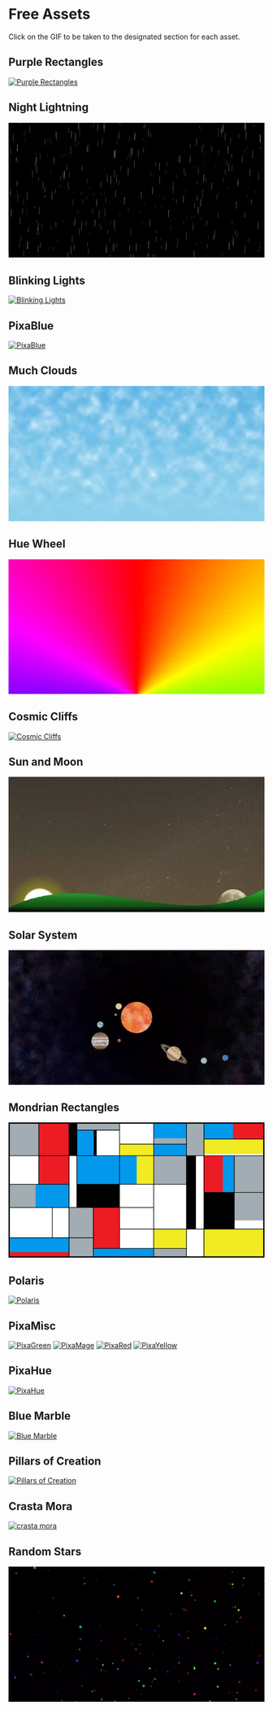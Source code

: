 # Free Assets
Click on the GIF to be taken to the designated section for each asset.
## Purple Rectangles
[![Purple Rectangles](purple_rectangles/purple%20rectangles%20-%20example.gif)](./purple_rectangles/)
## Night Lightning
[![Night Lightning](night_lightning/night%20lightning%20-%20example.webp)](./night_lightning/)
## Blinking Lights
[![Blinking Lights](blinking_lights/blinking%20lights%20-%20example.webp)](./blinking_lights/)
## PixaBlue
[![PixaBlue](pixablue/pixablue%20-%20example.gif)](./pixablue/)
## Much Clouds
[![Much Clouds](much_clouds/much%20clouds%20-%20example.webp)](./much_clouds/)
## Hue Wheel
[![Hue Wheel](hue_wheel/example.gif)](./hue_wheel/)
## Cosmic Cliffs
[![Cosmic Cliffs](cosmic_cliffs/cosmic%20cliffs%20-%20example.webp)](./cosmic_cliffs/)
## Sun and Moon
[![Sun and Moon](sun_and_moon/sun%20and%20moon%20-%20example.webp)](./sun_and_moon/)
## Solar System
[![Solar System](solar_system/solar%20system%20-%20example.webp)](./solar_system/)
## Mondrian Rectangles
[![Mondrian Rectangles](mondrian_rectangles/mondrian%20rectangles%20-%20example.gif)](./mondrian_rectangles/)
## Polaris
[![Polaris](polaris/polaris%20-%20example.gif)](./polaris/)
## PixaMisc
[![PixaGreen](pixamisc/pixagreen%20-%20example.gif)](./pixamisc/)
[![PixaMage](pixamisc/pixamage%20-%20example.gif)](./pixamisc/)
[![PixaRed](pixamisc/pixared%20-%20example.gif)](./pixamisc/)
[![PixaYellow](pixamisc/pixayellow%20-%20example.gif)](./pixamisc/)
## PixaHue
[![PixaHue](pixahue/pixahue%20-%20example.gif)](./pixahue/)
## Blue Marble
[![Blue Marble](blue_marble/blue%20marble%20-%20example.webp)](./blue_marble/)
## Pillars of Creation
[![Pillars of Creation](pillars_of_creation/pillars%20of%20creation%20-%20example.webp)](./pillars_of_creation/)
## Crasta Mora
[![crasta mora](crasta_mora/crasta%20mora%20-%20example.webp)](./crasta_mora/)
## Random Stars
[![Random Stars](random_stars/random%20stars%20-%20example.webp)](./random_stars/)